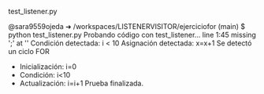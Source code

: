 test_listener.py

@sara9559ojeda ➜ /workspaces/LISTENERVISITOR/ejerciciofor (main) $ python test_listener.py
Probando código con test_listener...
line 1:45 missing ';' at '<EOF>'
Condición detectada: i < 10
 Asignación detectada: x=x+1
 Se detectó un ciclo FOR
  - Inicialización: i=0
  - Condición: i<10
  - Actualización: i=i+1
Prueba finalizada.